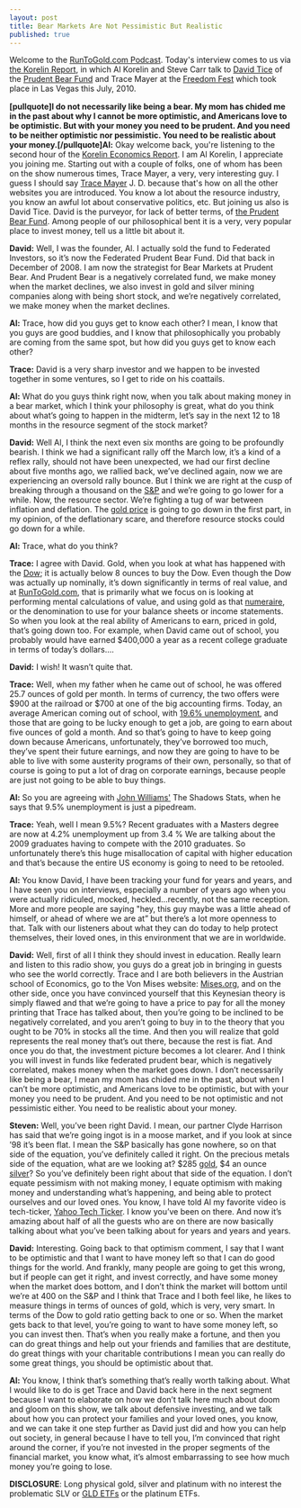 ```yaml
---
layout: post
title: Bear Markets Are Not Pessimistic But Realistic
published: true
---
```

<p>Welcome to the <a title="runtogold podcast" href="http://podcast.runtogold.com/2010/07/rtg-75-2010-07-12/" target="_blank">RunToGold.com Podcast</a>. Today's interview comes to us via <a href="http://www.kereport.com/weekendshow/weekendr-jul1010-seg5.html" target="_blank">the Korelin Report</a>, in which Al Korelin and Steve Carr talk to <a title="david tice" href="http://www.runtogold.com/2010/07/bear-markets-are-not-pessimistic-but-realistic" target="_blank">David Tice</a> of the <a title="prudent bear fund" href="http://prudentbear.com/" target="_blank">Prudent Bear Fund</a> and Trace Mayer at the <a href="http://www.freedomfest.com/home.htm" target="_blank">Freedom Fest</a> which took place in Las Vegas this July, 2010.<br />
<img src="{{ site.baseurl }}/images/120710.jpg" border="0" alt="" width="1" height="1" /><br />
<strong></strong></p>
<p><strong>[pullquote]I do not necessarily like being a bear. My mom has chided me in the past about why I cannot be more optimistic, and Americans love to be optimistic. But with your money you need to be prudent. And you need to be neither optimistic nor pessimistic. You need to be realistic about your money.[/pullquote]Al:</strong> Okay welcome back, you're listening to the second hour of the <a href="http://www.kereport.com/" target="_blank">Korelin Economics Report</a>.  I am Al Korelin, I appreciate you joining me.  Starting out with a couple of folks, one of whom has been on the show numerous times, Trace Mayer, a very, very interesting guy.  I guess I should say <a title="trace mayer" href="http://cambridgehouse.ca/index.php/trace-mayer-jd-runtogoldcom.html" target="_blank">Trace Mayer</a> J. D. because that's how on all the other websites you are introduced. You know a lot about the resource industry, you know an awful lot about conservative politics, etc. But joining us also is David Tice.  David is the purveyor, for lack of better terms, of <a href="http://www.federatedinvestors.com/sc.do?templ=federatedPrudentFunds" target="_blank">the Prudent Bear Fund</a>. Among people of our philosophical bent it is a very, very popular place to invest money, tell us a little bit about it.</p>
<p><strong>David:</strong> Well, I was the founder, Al. I actually sold the fund to Federated Investors, so it’s now the Federated Prudent Bear Fund. Did that back in December of 2008.  I am now the strategist for Bear Markets at Prudent Bear. And Prudent Bear is a negatively correlated fund, we make money when the market declines, we also invest in gold and silver mining companies along with being short stock, and we’re negatively correlated, we make money when the market declines.</p>
<p><strong>Al:</strong> Trace, how did you guys get to know each other? I mean, I know that you guys are good buddies, and I know that philosophically you probably are coming from the same spot, but how did you guys get to know each other?</p>
<p><strong>Trace:</strong> David is a very sharp investor and we happen to be invested together in some ventures, so I get to ride on his coattails.</p>
<p><strong>Al:</strong> What do you guys think right now, when you talk about making money in a bear market, which I think your philosophy is great, what do you think about what’s going to happen in the midterm, let’s say in the next 12 to 18 months in the resource segment of the stock market?</p>
<p><strong>David:</strong> Well Al, I think the next even six months are going to be profoundly bearish. I think we had  a significant rally off the March low, it’s a kind of a reflex rally, should not have been unexpected, we had our first decline  about five months ago,  we rallied back, we’ve declined again, now we are experiencing an oversold rally bounce. But I think we are right at the cusp of breaking through a thousand on the <a href="http://www.bloomberg.com/apps/quote?ticker=SPX:IND" target="_blank">S&amp;P</a> and we’re going to go lower for a while. Now, the resource sector. We’re fighting a tug of war between inflation and deflation. The <a href="http://www.runtogold.com/metal-prices/gold-price-and-gold-prices/" target="_blank">gold price</a> is going to go down in the first part, in my opinion, of the deflationary scare, and therefore resource stocks could go down for a while.</p>
<p><strong>Al:</strong> Trace, what do you think?</p>
<p><strong>Trace:</strong> I agree with David. Gold, when you look at what has happened with the <a href="http://money.cnn.com/data/markets/dow/" target="_blank">Dow</a>; it is actually below 8 ounces to buy the Dow. Even though the Dow was actually up nominally, it’s down significantly in terms of real value, and at <a href="http://www.runtogold.com/" target="_blank">RunToGold.com</a>, that is primarily what we focus on is looking at performing mental calculations of value, and using gold as that <a href="http://www.runtogold.com/2010/01/numeraire/" target="_blank">numeraire</a>, or the denomination to use for your balance sheets or income statements. So when you look at the real ability of Americans to earn, priced in gold, that’s going down too. For example, when David came out of school, you probably would have earned $400,000 a year as a recent college graduate in terms of today’s dollars….</p>
<p><strong>David:</strong> I wish! It wasn’t quite that.</p>
<p><strong>Trace:</strong> Well, when my father when he came out of school, he was offered 25.7 ounces of gold per month. In terms of currency, the two offers were $900 at the railroad or $700 at one of the big accounting firms. Today, an average American coming out of school, with <a href="http://www.shadowstats.com/charts/employment/unemployment/unemployment-rates" target="_blank">19.6% unemployment</a>, and those that are going to be lucky enough to get a job, are going to earn about five ounces of gold a month. And so that’s going to have to keep going down because Americans, unfortunately, they’ve borrowed too much, they’ve spent their future earnings, and now they are going to have to be able to live with some austerity programs of their own, personally, so that of course is going to put a lot of drag on corporate earnings, because people are just not going to be able to buy things.</p>
<p><strong>Al:</strong> So you are agreeing with <a href="http://www.shadowstats.com/" target="_blank">John Williams'</a> The Shadows Stats, when he says that 9.5% unemployment is just a pipedream.</p>
<p><strong>Trace:</strong> Yeah, well I mean 9.5%? Recent graduates with a Masters degree are now at 4.2% unemployment up from 3.4 % We are talking about the 2009 graduates having to compete with the 2010 graduates. So unfortunately there’s this huge misallocation of capital with higher education and that’s because the entire US economy is going to need to be retooled.</p>
<p><strong>Al:</strong> You know David, I have been tracking your fund for years and years, and I have seen you on interviews, especially a number of years ago when you were actually ridiculed, mocked, heckled…recently, not the same reception. More and more people are saying "hey, this guy maybe was a little ahead of himself, or ahead of where we are at” but there’s a lot more openness to that. Talk with our listeners about what they can do today to help protect themselves, their loved ones, in this environment that we are in worldwide.</p>
<p><strong>David:</strong> Well, first of all I think they should invest in education. Really learn and listen to this radio show, you guys do a great job in bringing in guests who see the world correctly. Trace and I are both believers in the Austrian school of Economics, go to the Von Mises website: <a href="http://mises.org/" target="_blank">Mises.org</a>, and on the other side, once you have convinced yourself that this Keynesian theory is simply flawed and that we’re going to have a price to pay for all the money printing that Trace has talked about, then you’re going to be inclined to be negatively correlated, and you aren’t going to buy in to the theory that you ought to be 70% in stocks all the time. And then you will realize that gold represents the real money that’s out there, because the rest is fiat. And once you do that, the investment picture becomes a lot clearer. And I think you will invest in funds like federated prudent bear, which is negatively correlated, makes money when the market goes down. I don’t necessarily like being a bear, I mean my mom has chided me in the past, about when I can’t be more optimistic, and Americans love to be optimistic, but with your money you need to be prudent. And you need to be not optimistic and not pessimistic either. You need to be realistic about your money.</p>
<p><strong>Steven:</strong> Well, you’ve been right David. I mean, our partner Clyde Harrison has said that we’re going ingot is in a moose market, and if you look at since ’98 it’s been flat. I mean the S&amp;P basically has gone nowhere, so on that side of the equation, you’ve definitely called it right. On the precious metals side of the equation, what are we looking at? $285 <a href="http://www.runtogold.com/metal-prices/gold-price-and-gold-prices/" target="_blank">gold</a>, $4 an ounce <a href="http://www.runtogold.com/metal-prices/silver-price-and-silver-prices/" target="_blank">silver</a>? So you’ve definitely been right about that side of the equation. I don’t equate pessimism with not making money, I equate optimism with making money and understanding what’s happening, and being able to protect ourselves and our loved ones. You know, I have told Al my favorite video is tech-ticker, <a href="http://finance.yahoo.com/tech-ticker" target="_blank">Yahoo Tech Ticker</a>. I know you’ve been on there. And now it’s amazing about half of all the guests who are on there are now basically talking about what you’ve been talking about for years and years and years.</p>
<p><strong>David:</strong> Interesting. Going back to that optimism comment, I say that I want to be optimistic and that I want to have money left so that I can do good things for the world. And frankly, many people are going to get this wrong, but if people can get it right, and invest correctly, and have some money when the market does bottom, and I don’t think the market will bottom until we’re at 400 on the S&amp;P and I think that Trace and I both feel like, he likes to measure things in terms of ounces of gold, which is very, very smart. In terms of the Dow to gold ratio getting back to one or so. When the market gets back to that level, you’re going to want to have some money left, so you can invest then. That’s when you really make a fortune, and then you can do great things and help out your friends and families that are destitute, do great things with your charitable contributions I mean you can really do some great things, you should be optimistic about that.</p>
<p><strong>Al:</strong> You know, I think that’s something that’s really worth talking about. What I would like to do is get Trace and David back here in the next segment because I want to elaborate on how we don’t talk here much about doom and gloom on this show, we talk about defensive investing, and we talk about how you can protect your families and your loved ones, you know, and we can take it one step further as David just did and how you can help out society, in general because I have to tell you, I’m convinced that right around the corner, if you’re not invested in the proper segments of the financial market, you know what, it’s almost embarrassing to see how much money you’re going to lose.</p>
<p><strong>DISCLOSURE</strong>: Long physical gold, silver and platinum with no interest the problematic SLV or <a title="gld etf" href="http://www.runtogold.com/2008/12/a-problem-with-gld-and-slv-etfs/" target="_blank">GLD ETFs</a> or the platinum ETFs.</p>
